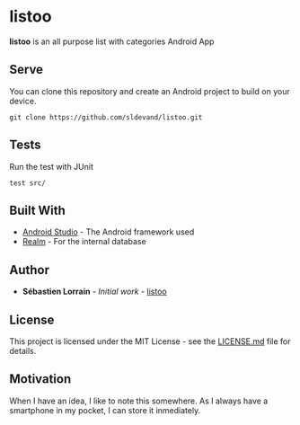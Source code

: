 # listoo

**listoo** is an all purpose list with categories Android App 


## Serve
You can clone this repository and create an Android project to build on your device.
```
git clone https://github.com/sldevand/listoo.git
```
## Tests

Run the test with JUnit
```
test src/
```
## Built With

* [Android Studio](https://developer.android.com/studio/) - The Android framework used
* [Realm](https://realm.io/) - For the internal database

## Author

* **Sébastien Lorrain** - *Initial work* - [listoo](https://github.com/sldevand/listoo)

## License

This project is licensed under the MIT License - see the [LICENSE.md](LICENSE.md) file for details.

## Motivation
When I have an idea, I like to note this somewhere.
As I always have a smartphone in my pocket, I can store it inmediately.
